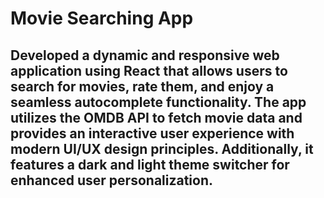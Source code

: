 # Movie Searching App
## Developed a dynamic and responsive web application using React that allows users to search for movies, rate them, and enjoy a seamless autocomplete functionality. The app utilizes the OMDB API to fetch movie data and provides an interactive user experience with modern UI/UX design principles. Additionally, it features a dark and light theme switcher for enhanced user personalization.